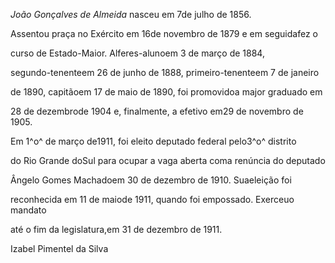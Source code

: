 

*João Gonçalves de Almeida* nasceu em 7de julho de 1856.



Assentou praça no Exército em 16de novembro de 1879 e em seguidafez o

curso de Estado-Maior. Alferes-alunoem 3 de março de 1884,

segundo-tenenteem 26 de junho de 1888, primeiro-tenenteem 7 de janeiro

de 1890, capitãoem 17 de maio de 1890, foi promovidoa major graduado em

28 de dezembrode 1904 e, finalmente, a efetivo em29 de novembro de 1905.



Em 1^o^ de março de1911, foi eleito deputado federal pelo3^o^ distrito

do Rio Grande doSul para ocupar a vaga aberta coma renúncia do deputado

Ângelo Gomes Machadoem 30 de dezembro de 1910. Suaeleição foi

reconhecida em 11 de maiode 1911, quando foi empossado. Exerceuo mandato

até o fim da legislatura,em 31 de dezembro de 1911.



Izabel Pimentel da Silva



